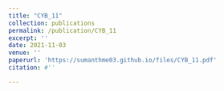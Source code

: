```yaml
---
title: "CYB_11"
collection: publications
permalink: /publication/CYB_11
excerpt: ''
date: 2021-11-03
venue: ''
paperurl: 'https://sumanthme03.github.io/files/CYB_11.pdf'
citation: #''

---
```


[Download paper here]: (https://sumanthme03.github.io/files/CYB_11.pdf)






